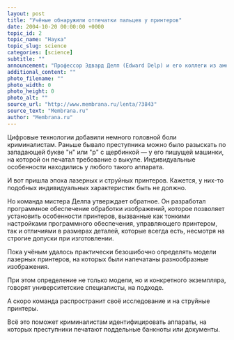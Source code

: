 ```yaml
---
layout: post
title: "Учёные обнаружили отпечатки пальцев у принтеров"
date: 2004-10-20 00:00:00 +0000
topic_id: 2
topic_name: "Наука"
topic_slug: science
categories: [science]
subtitle: ""
announcement: "Профессор Эдвард Делп (Edward Delp) и его коллеги из американского университета Пардью (Purdue University) разработали метод идентификации принтеров по отпечаткам."
additional_content: ""
photo_filename: ""
photo_width: 0
photo_height: 0
photo_alt: ""
source_url: "http://www.membrana.ru/lenta/?3843"
source_text: "Membrana.ru"
author: "Membrana.ru"
---
```

Цифровые технологии добавили немного головной боли криминалистам. Раньше бывало преступника можно было разыскать по западающей букве "н" или "р" с щербинкой — у его пишущей машинки, на которой он печатал требование о выкупе. Индивидуальные особенности находились у любого такого аппарата.

И вот пришла эпоха лазерных и струйных принтеров. Кажется, у них-то подобных индивидуальных характеристик быть не должно.

Но команда мистера Делпа утверждает обратное. Он разработал программное обеспечение обработки изображений, которое позволяет установить особенности принтеров, вызванные как тонкими настройками программного обеспечения, управляющего принтером, так и отличиями в размерах деталей, которые всегда есть, несмотря на строгие допуски при изготовлении.

Пока учёным удалось практически безошибочно определять модели лазерных принтеров, на которых были напечатаны разнообразные изображения. 

При этом определение не только модели, но и конкретного экземпляра, говорят университетские специалисты, на подходе.

А скоро команда распространит своё исследование и на струйные принтеры.

Всё это поможет криминалистам идентифицировать аппараты, на которых преступники печатают поддельные банкноты или документы.
